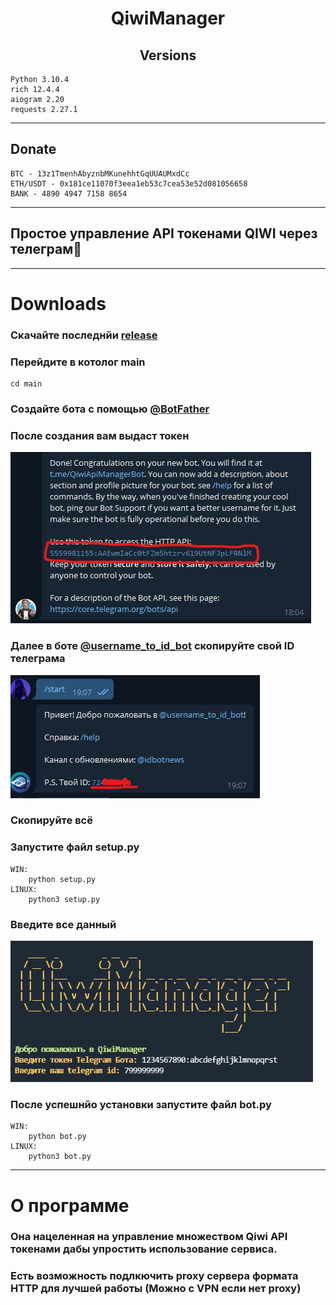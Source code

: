 <h1 align="center"><b>QiwiManager</b></h1>
<h2 align="center"><b>Versions</b></h2>

    Python 3.10.4
    rich 12.4.4
    aiogram 2.20
    requests 2.27.1






---
## **Donate**

    BTC - 13z1TmenhAbyznbMKunehhtGqUUAUMxdCc
    ETH/USDT - 0x181ce11070f3eea1eb53c7cea53e52d081056658
    BANK - 4890 4947 7158 8654

---

## **Простое управление API токенами QIWI через телеграм🚸**

---
# **Downloads**
### Скачайте последнйи [release](https://github.com/6x00/QiwiManager/releases)

### Перейдите в котолог main
    cd main

### Создайте бота с помощью [@BotFather](https://t.me/BotFather)
### После создания вам выдаст токен
![Screenshot](images/screen.jpg)
### Далее в боте [@username_to_id_bot](https://t.me/username_to_id_bot) скопируйте свой ID телеграма
![scr](images/creen.png)
### Скопируйте всё

### Запустите файл setup.py
    WIN:
        python setup.py
    LINUX:
        python3 setup.py

### Введите все данный
![screept](images/screept.png)
### После успешнйо установки запустите файл bot.py
    WIN:
        python bot.py
    LINUX:
        python3 bot.py
---
# О программе

### Она нацеленная на управление множеством Qiwi API токенами дабы упростить использование сервиса.
### Есть возможность подлкючить proxy сервера формата HTTP для лучшей работы (Можно с VPN если нет proxy)

